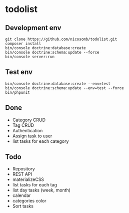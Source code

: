 # todolist

## Development env

```
git clone https://github.com/nicosomb/todolist.git
composer install
bin/console doctrine:database:create
bin/console doctrine:schema:update --force 
bin/console server:run
```

## Test env

```
bin/console doctrine:database:create --env=test
bin/console doctrine:schema:update --env=test --force 
bin/phpunit
```

## Done

* Category CRUD
* Tag CRUD
* Authentication
* Assign task to user
* list tasks for each category

## Todo

* Repository
* REST API
* materializeCSS
* list tasks for each tag
* list day tasks (week, month)
* calendar
* categories color
* Sort tasks